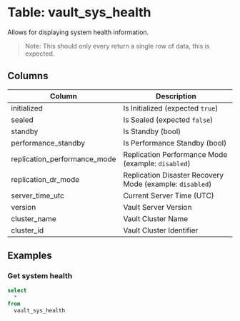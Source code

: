 # Table: vault_sys_health

Allows for displaying system health information.

> Note: This should only every return a single row of data, this is expected.

## Columns

| Column | Description |
| - | - |
| initialized | Is Initialized (expected `true`) |
| sealed | Is Sealed (expected `false`) |
| standby | Is Standby (bool) |
| performance_standby | Is Performance Standby (bool) |
| replication_performance_mode | Replication Performance Mode (example: `disabled`) |
| replication_dr_mode | Replication Disaster Recovery Mode (example: `disabled`) |
| server_time_utc | Current Server Time (UTC) |
| version | Vault Server Version |
| cluster_name | Vault Cluster Name |
| cluster_id | Vault Cluster Identifier |

## Examples

### Get system health

```sql
select
  *
from
  vault_sys_health
```